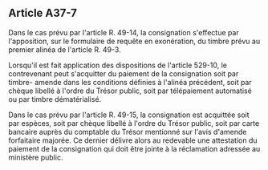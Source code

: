 Article A37-7
----
Dans le cas prévu par l'article R. 49-14, la consignation s'effectue par
l'apposition, sur le formulaire de requête en exonération, du timbre prévu au
premier alinéa de l'article R. 49-3.

Lorsqu'il est fait application des dispositions de l'article 529-10, le
contrevenant peut s'acquitter du paiement de la consignation soit par timbre-
amende dans les conditions définies à l'alinéa précédent, soit par chèque
libellé à l'ordre du Trésor public, soit par télépaiement automatisé ou par
timbre dématérialisé.

Dans le cas prévu par l'article R. 49-15, la consignation est acquittée soit par
espèces, soit par chèque libellé à l'ordre du Trésor public, soit par carte
bancaire auprès du comptable du Trésor mentionné sur l'avis d'amende forfaitaire
majorée. Ce dernier délivre alors au redevable une attestation du paiement de la
consignation qui doit être jointe à la réclamation adressée au ministère public.
